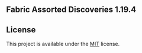 ## Fabric Assorted Discoveries 1.19.4

## License

This project is available under the [MIT](https://github.com/rndmaccess/assorted-discoveries-fabric/blob/1.19.4/LICENSE) license.

